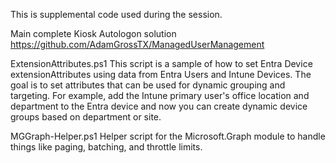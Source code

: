 This is supplemental code used during the session.

Main complete Kiosk Autologon solution
https://github.com/AdamGrossTX/ManagedUserManagement

ExtensionAttributes.ps1
This script is a sample of how to set Entra Device extensionAttributes using data from Entra Users and Intune Devices. The goal is to set attributes that can be used for dynamic grouping and targeting. 
For example, add the Intune primary user's office location and department to the Entra device and now you can create dynamic device groups based on department or site.

MGGraph-Helper.ps1
Helper script for the Microsoft.Graph module to handle things like paging, batching, and throttle limits.
